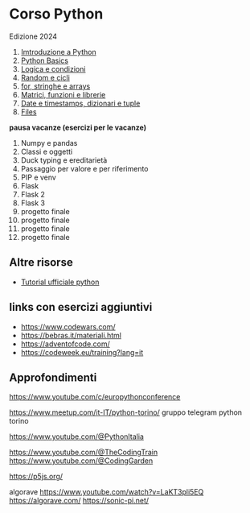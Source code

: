 # Corso Python 
Edizione 2024

1. [Imtroduzione a Python](https://docs.google.com/presentation/d/1z6GuzNGXycij9qK79a7ci4ivnjvjKvWVkCb3PucQkOc/edit?usp=sharing)  
1. [Python Basics](https://docs.google.com/presentation/d/1UnV41yNugB5PFIWHoqR0XMO-25PDGz5DPIyhnbnPrpo/edit?usp=sharing)   
1. [Logica e condizioni](https://docs.google.com/presentation/d/1BJzR6xVwtJbR8HcokUYImME-uRtoqgJoDi7uBnhKhAU/edit?usp=sharing)  
1. [Random e cicli](https://docs.google.com/presentation/d/197-SjagwsbEFqtd4zU3qVbJKvYgc8uKKZuAXysrXrJU/edit?usp=sharing)  
1. [for, stringhe e arrays](https://docs.google.com/presentation/d/1qQfNmTPyZ5Ovm115h922XWoU4A-uxZdhg5dhhuTEuvQ/edit?usp=sharing)  
1. [Matrici, funzioni e librerie](https://docs.google.com/presentation/d/1ytdtAgUqEZwl_6QmhrnIn7k0g-JAgC3pQxtxckXlPZ0/edit?usp=sharing)  
1. [Date e timestamps, dizionari e tuple](https://docs.google.com/presentation/d/1rZmeBTCbr6BsqwcTmN_IwlYQMdANr7T4SGcLIQc1cmc/edit?usp=sharing)
1. [Files](https://docs.google.com/presentation/d/19JjZcnyrop7pBl8TgE5TW3f_z6xeHr8xg_khRcuZ0n8/edit?usp=sharing)  

**pausa vacanze (esercizi per le vacanze)**

1. Numpy e pandas  
1. Classi e oggetti  
1. Duck typing e ereditarietà  
1. Passaggio per valore e per riferimento  
1. PIP e venv  
1. Flask  
1. Flask 2   
1. Flask 3  
1. progetto finale  
1. progetto finale  
1. progetto finale  
1. progetto finale  

## Altre risorse
- [Tutorial ufficiale python](https://docs.python.org/3/tutorial/index.html)


## links con esercizi aggiuntivi

- https://www.codewars.com/
- https://bebras.it/materiali.html
- https://adventofcode.com/
- https://codeweek.eu/training?lang=it

## Approfondimenti

https://www.youtube.com/c/europythonconference

https://www.meetup.com/it-IT/python-torino/
gruppo telegram python torino

https://www.youtube.com/@PythonItalia


https://www.youtube.com/@TheCodingTrain
https://www.youtube.com/@CodingGarden

https://p5js.org/

algorave
https://www.youtube.com/watch?v=LaKT3pli5EQ
https://algorave.com/
https://sonic-pi.net/